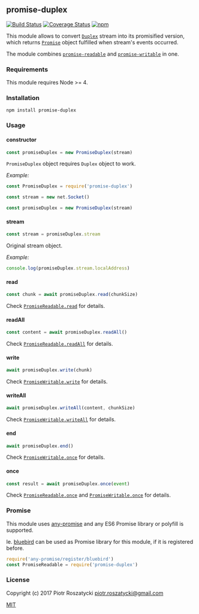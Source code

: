 ## promise-duplex

[![Build Status](https://secure.travis-ci.org/dex4er/js-promise-duplex.svg)](http://travis-ci.org/dex4er/js-promise-duplex) [![Coverage Status](https://coveralls.io/repos/github/dex4er/js-promise-duplex/badge.svg)](https://coveralls.io/github/dex4er/js-promise-duplex) [![npm](https://img.shields.io/npm/v/promise-duplex.svg)](https://www.npmjs.com/package/promise-duplex)

This module allows to convert
[`Duplex`](https://nodejs.org/api/stream.html#stream_class_stream_duplex)
stream into its promisified version, which returns [`Promise`](https://developer.mozilla.org/en-US/docs/Web/JavaScript/Reference/Global_Objects/Promise)
object fulfilled when stream's events occurred.

The module combines
[`promise-readable`](https://www.npmjs.com/package/promise-readable) and
[`promise-writable`](https://www.npmjs.com/package/promise-writable) in one.

### Requirements

This module requires Node >= 4.

### Installation

```shell
npm install promise-duplex
```

### Usage

#### constructor

```js
const promiseDuplex = new PromiseDuplex(stream)
```

`PromiseDuplex` object requires `Duplex` object to work.

_Example:_

```js
const PromiseDuplex = require('promise-duplex')

const stream = new net.Socket()

const promiseDuplex = new PromiseDuplex(stream)
```

#### stream

```js
const stream = promiseDuplex.stream
```

Original stream object.

_Example:_

```js
console.log(promiseDuplex.stream.localAddress)
```

#### read

```js
const chunk = await promiseDuplex.read(chunkSize)
```

Check
[`PromiseReadable.read`](https://www.npmjs.com/package/promise-readable#read)
for details.

#### readAll

```js
const content = await promiseDuplex.readAll()
```

Check
[`PromiseReadable.readAll`](https://www.npmjs.com/package/promise-readable#readall)
for details.

#### write

```js
await promiseDuplex.write(chunk)
```

Check
[`PromiseWritable.write`](https://www.npmjs.com/package/promise-writable#write)
for details.

#### writeAll

```js
await promiseDuplex.writeAll(content, chunkSize)
```

Check
[`PromiseWritable.writeAll`](https://www.npmjs.com/package/promise-writable#writeall)
for details.

#### end

```js
await promiseDuplex.end()
```

Check
[`PromiseWritable.once`](https://www.npmjs.com/package/promise-writable#end)
for details.

#### once

```js
const result = await promiseDuplex.once(event)
```

Check
[`PromiseReadable.once`](https://www.npmjs.com/package/promise-readable#once)
and
[`PromiseWritable.once`](https://www.npmjs.com/package/promise-writable#once)
for details.

### Promise

This module uses [any-promise](https://www.npmjs.com/package/any-promise) and
any ES6 Promise library or polyfill is supported.

Ie. [bluebird](https://www.npmjs.com/package/bluebird) can be used as Promise
library for this module, if it is registered before.

```js
require('any-promise/register/bluebird')
const PromiseReadable = require('promise-duplex')
```

### License

Copyright (c) 2017 Piotr Roszatycki <piotr.roszatycki@gmail.com>

[MIT](https://opensource.org/licenses/MIT)
